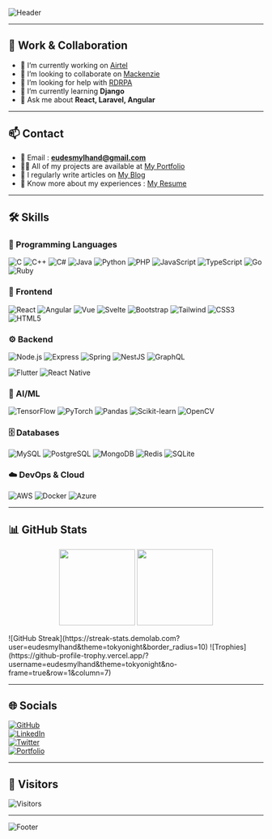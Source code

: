 <!-- Header avec animation -->
![Header](https://capsule-render.vercel.app/api?type=waving&color=gradient&height=180&section=header&text=Hi%20👋,%20I'm%20Eudes%20Mylhand&fontSize=30&fontAlignY=35&desc=A%20passionate%20full-stack%20Developer%20from%20France%20🇫🇷&descAlignY=55&descAlign=50)

---

## 💼 Work & Collaboration
- 🔭 I’m currently working on [Airtel](https://github.com/eudesmylhand/airtel)  
- 👯 I’m looking to collaborate on [Mackenzie](https://github.com/eudesmylhand/mackenzie)  
- 🤝 I’m looking for help with [RDRPA](https://github.com/eudesmylhand/rdrpa)  
- 🌱 I’m currently learning **Django**  
- 💬 Ask me about **React, Laravel, Angular**  

---

## 📫 Contact
- 📧 Email : **eudesmylhand@gmail.com**  
- 👨‍💻 All of my projects are available at [My Portfolio](https://tonportfolio.com)  
- 📝 I regularly write articles on [My Blog](https://tonblog.com)  
- 📄 Know more about my experiences : [My Resume](https://toncv.com)  


---

## 🛠️ Skills

### 🔹 Programming Languages  
![C](https://skillicons.dev/icons?i=c) ![C++](https://skillicons.dev/icons?i=cpp) ![C#](https://skillicons.dev/icons?i=cs) ![Java](https://skillicons.dev/icons?i=java) ![Python](https://skillicons.dev/icons?i=python) ![PHP](https://skillicons.dev/icons?i=php) ![JavaScript](https://skillicons.dev/icons?i=javascript) ![TypeScript](https://skillicons.dev/icons?i=typescript) ![Go](https://skillicons.dev/icons?i=go) ![Ruby](https://skillicons.dev/icons?i=ruby)  

### 🎨 Frontend  
![React](https://skillicons.dev/icons?i=react) ![Angular](https://skillicons.dev/icons?i=angular) ![Vue](https://skillicons.dev/icons?i=vue) ![Svelte](https://skillicons.dev/icons?i=svelte) ![Bootstrap](https://skillicons.dev/icons?i=bootstrap) ![Tailwind](https://skillicons.dev/icons?i=tailwind) ![CSS3](https://skillicons.dev/icons?i=css) ![HTML5](https://skillicons.dev/icons?i=html)  

### ⚙️ Backend  
![Node.js](https://skillicons.dev/icons?i=nodejs) ![Express](https://skillicons.dev/icons?i=express) ![Spring](https://skillicons.dev/icons?i=spring) ![NestJS](https://skillicons.dev/icons?i=nestjs) ![GraphQL](https://skillicons.dev/icons?i=graphql)  

 ![Flutter](https://skillicons.dev/icons?i=flutter) ![React Native](https://skillicons.dev/icons?i=react) 

### 🧠 AI/ML  
![TensorFlow](https://skillicons.dev/icons?i=tensorflow) ![PyTorch](https://skillicons.dev/icons?i=pytorch) ![Pandas](https://skillicons.dev/icons?i=python) ![Scikit-learn](https://skillicons.dev/icons?i=python) ![OpenCV](https://skillicons.dev/icons?i=opencv)  

### 🗄️ Databases  
![MySQL](https://skillicons.dev/icons?i=mysql) ![PostgreSQL](https://skillicons.dev/icons?i=postgresql) ![MongoDB](https://skillicons.dev/icons?i=mongodb) ![Redis](https://skillicons.dev/icons?i=redis) ![SQLite](https://skillicons.dev/icons?i=sqlite)  

### ☁️ DevOps & Cloud  
![AWS](https://skillicons.dev/icons?i=aws) ![Docker](https://skillicons.dev/icons?i=docker)  ![Azure](https://skillicons.dev/icons?i=azure) 

---

## 📊 GitHub Stats
<p align="center">
  <img src="https://github-readme-stats.vercel.app/api?username=eudesmylhand&show_icons=true&theme=tokyonight" height="150"/>
  <img src="https://github-readme-stats.vercel.app/api/top-langs/?username=eudesmylhand&layout=compact&theme=tokyonight" height="150"/>
</p>

<p align="left">
![GitHub Streak](https://streak-stats.demolab.com?user=eudesmylhand&theme=tokyonight&border_radius=10)  
![Trophies](https://github-profile-trophy.vercel.app/?username=eudesmylhand&theme=tokyonight&no-frame=true&row=1&column=7)
</p>

---

## 🌐 Socials
[![GitHub](https://img.shields.io/badge/GitHub-100000?style=flat&logo=github&logoColor=white)](https://github.com/eudesmylhand)  
[![LinkedIn](https://img.shields.io/badge/LinkedIn-0A66C2?style=flat&logo=linkedin&logoColor=white)](https://linkedin.com/in/eudesmylhand)  
[![Twitter](https://img.shields.io/badge/Twitter-1DA1F2?style=flat&logo=twitter&logoColor=white)](https://twitter.com/tonpseudo)  
[![Portfolio](https://img.shields.io/badge/Portfolio-000000?style=flat&logo=vercel&logoColor=white)](https://tonportfolio.com)  

---

## 👀 Visitors
![Visitors](https://komarev.com/ghpvc/?username=eudesmylhand&color=blue)

---

<!-- Footer -->
![Footer](https://capsule-render.vercel.app/api?type=waving&color=gradient&height=120&section=footer)
